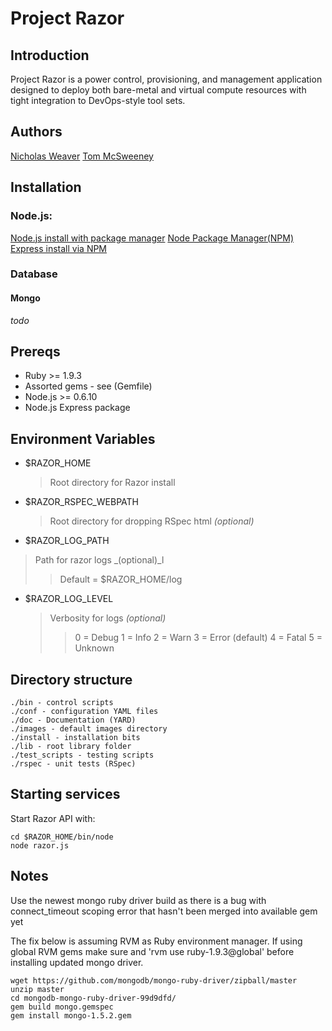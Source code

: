 # Project Razor

## Introduction

Project Razor is a power control, provisioning, and management application designed
to deploy both bare-metal and virtual compute resources with tight integration to
DevOps-style tool sets.

## Authors

[Nicholas Weaver](https://github.com/lynxbat)
[Tom McSweeney](https://github.com/tjmcs)

## Installation

### Node.js:
[Node.js install with package manager](https://github.com/joyent/node/wiki/Installing-Node.js-via-package-manager)
[Node Package Manager(NPM)](http://npmjs.org/)
[Express install via NPM](http://expressjs.com/guide.html)

### Database

#### Mongo

_todo_

## Prereqs

* Ruby >= 1.9.3
* Assorted gems - see (Gemfile)
* Node.js >= 0.6.10
* Node.js Express package
 

## Environment Variables
* $RAZOR_HOME
    >Root directory for Razor install

* $RAZOR_RSPEC_WEBPATH
    >Root directory for dropping RSpec html _(optional)_

* $RAZOR_LOG_PATH
>Path for razor logs _(optional)_l
>>Default = $RAZOR_HOME/log

* $RAZOR_LOG_LEVEL
    > Verbosity for logs _(optional)_
    >> 0 = Debug
    >> 1 = Info
    >> 2 = Warn
    >> 3 = Error (default)
    >> 4 = Fatal
    >> 5 = Unknown


## Directory structure
    ./bin - control scripts
    ./conf - configuration YAML files
    ./doc - Documentation (YARD)
    ./images - default images directory
    ./install - installation bits
    ./lib - root library folder
    ./test_scripts - testing scripts
    ./rspec - unit tests (RSpec)

## Starting services

Start Razor API with:

    cd $RAZOR_HOME/bin/node
    node razor.js


## Notes

Use the newest mongo ruby driver build as there is a bug with connect_timeout scoping error
that hasn't been merged into available gem yet

The fix below is assuming RVM as Ruby environment manager. If using global RVM gems make sure
and 'rvm use ruby-1.9.3@global' before installing updated mongo driver.

    wget https://github.com/mongodb/mongo-ruby-driver/zipball/master
    unzip master
    cd mongodb-mongo-ruby-driver-99d9dfd/
    gem build mongo.gemspec
    gem install mongo-1.5.2.gem
